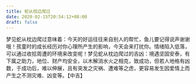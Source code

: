 ```yaml
---
title: 蛇从枕边爬过
date: 2020-02-15T20:54:12+08:00
draft: false
---
```


梦见蛇从枕边爬过意味着：今天的好运往往来自别人的帮忙，鱼儿要记得说声谢谢哦！孩童时的成长经历对你心理所产生的影响，今天会来打扰你。情绪陷入低落，可以通过收拾周遭的环境来改变呢！梦见蛇从枕边爬过的吉凶：境遇坚固安泰，有下属之助力，地位、财产均安全，以木解消水火之相克，致成功，但若人地格有凶数，于成功后，难以伸展，且有突发之灾祸、遭难等之虑，更容易发生因爱情上而产生之不测灾难、凶变等。【中吉】